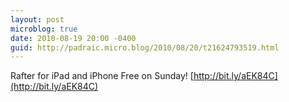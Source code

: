 ```yaml
---
layout: post
microblog: true
date: 2010-08-19 20:00 -0400
guid: http://padraic.micro.blog/2010/08/20/t21624793519.html
---
```

Rafter for iPad and iPhone Free on Sunday! [http://bit.ly/aEK84C](http://bit.ly/aEK84C)
